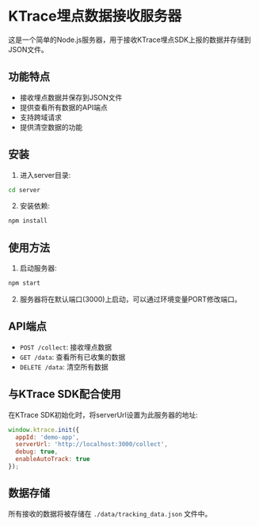 # KTrace埋点数据接收服务器

这是一个简单的Node.js服务器，用于接收KTrace埋点SDK上报的数据并存储到JSON文件。

## 功能特点

- 接收埋点数据并保存到JSON文件
- 提供查看所有数据的API端点
- 支持跨域请求
- 提供清空数据的功能

## 安装

1. 进入server目录:
```bash
cd server
```

2. 安装依赖:
```bash
npm install
```

## 使用方法

1. 启动服务器:
```bash
npm start
```

2. 服务器将在默认端口(3000)上启动，可以通过环境变量PORT修改端口。

## API端点

- `POST /collect`: 接收埋点数据
- `GET /data`: 查看所有已收集的数据
- `DELETE /data`: 清空所有数据

## 与KTrace SDK配合使用

在KTrace SDK初始化时，将serverUrl设置为此服务器的地址:

```javascript
window.ktrace.init({
  appId: 'demo-app',
  serverUrl: 'http://localhost:3000/collect',
  debug: true,
  enableAutoTrack: true
});
```

## 数据存储

所有接收的数据将被存储在 `./data/tracking_data.json` 文件中。 